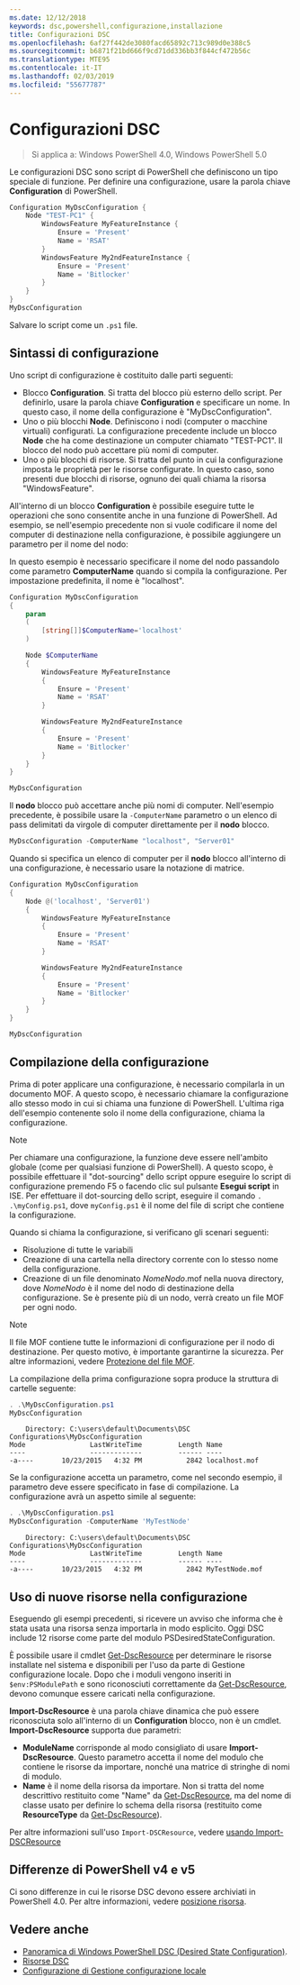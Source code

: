 ```yaml
---
ms.date: 12/12/2018
keywords: dsc,powershell,configurazione,installazione
title: Configurazioni DSC
ms.openlocfilehash: 6af27f442de3080facd65892c713c989d0e388c5
ms.sourcegitcommit: b6871f21bd666f9cd71dd336bb3f844cf472b56c
ms.translationtype: MTE95
ms.contentlocale: it-IT
ms.lasthandoff: 02/03/2019
ms.locfileid: "55677787"
---
```

# <a name="dsc-configurations"></a>Configurazioni DSC

> Si applica a: Windows PowerShell 4.0, Windows PowerShell 5.0

Le configurazioni DSC sono script di PowerShell che definiscono un tipo speciale di funzione.
Per definire una configurazione, usare la parola chiave **Configuration** di PowerShell.

```powershell
Configuration MyDscConfiguration {
    Node "TEST-PC1" {
        WindowsFeature MyFeatureInstance {
            Ensure = 'Present'
            Name = 'RSAT'
        }
        WindowsFeature My2ndFeatureInstance {
            Ensure = 'Present'
            Name = 'Bitlocker'
        }
    }
}
MyDscConfiguration
```

Salvare lo script come un `.ps1` file.

## <a name="configuration-syntax"></a>Sintassi di configurazione

Uno script di configurazione è costituito dalle parti seguenti:

- Blocco **Configuration**. Si tratta del blocco più esterno dello script. Per definirlo, usare la parola chiave **Configuration** e specificare un nome. In questo caso, il nome della configurazione è "MyDscConfiguration".
- Uno o più blocchi **Node**. Definiscono i nodi (computer o macchine virtuali) configurati. La configurazione precedente include un blocco **Node** che ha come destinazione un computer chiamato "TEST-PC1". Il blocco del nodo può accettare più nomi di computer.
- Uno o più blocchi di risorse. Si tratta del punto in cui la configurazione imposta le proprietà per le risorse configurate. In questo caso, sono presenti due blocchi di risorse, ognuno dei quali chiama la risorsa "WindowsFeature".

All'interno di un blocco **Configuration** è possibile eseguire tutte le operazioni che sono consentite anche in una funzione di PowerShell. Ad esempio, se nell'esempio precedente non si vuole codificare il nome del computer di destinazione nella configurazione, è possibile aggiungere un parametro per il nome del nodo:

In questo esempio è necessario specificare il nome del nodo passandolo come parametro **ComputerName** quando si compila la configurazione. Per impostazione predefinita, il nome è "localhost".

```powershell
Configuration MyDscConfiguration
{
    param
    (
        [string[]]$ComputerName='localhost'
    )

    Node $ComputerName
    {
        WindowsFeature MyFeatureInstance
        {
            Ensure = 'Present'
            Name = 'RSAT'
        }

        WindowsFeature My2ndFeatureInstance
        {
            Ensure = 'Present'
            Name = 'Bitlocker'
        }
    }
}

MyDscConfiguration
```

Il **nodo** blocco può accettare anche più nomi di computer. Nell'esempio precedente, è possibile usare la `-ComputerName` parametro o un elenco di pass delimitati da virgole di computer direttamente per il **nodo** blocco.

```powershell
MyDscConfiguration -ComputerName "localhost", "Server01"
```

Quando si specifica un elenco di computer per il **nodo** blocco all'interno di una configurazione, è necessario usare la notazione di matrice.

```powershell
Configuration MyDscConfiguration
{
    Node @('localhost', 'Server01')
    {
        WindowsFeature MyFeatureInstance
        {
            Ensure = 'Present'
            Name = 'RSAT'
        }

        WindowsFeature My2ndFeatureInstance
        {
            Ensure = 'Present'
            Name = 'Bitlocker'
        }
    }
}

MyDscConfiguration
```

## <a name="compiling-the-configuration"></a>Compilazione della configurazione

Prima di poter applicare una configurazione, è necessario compilarla in un documento MOF.
A questo scopo, è necessario chiamare la configurazione allo stesso modo in cui si chiama una funzione di PowerShell.
L'ultima riga dell'esempio contenente solo il nome della configurazione, chiama la configurazione.

> [!NOTE]
> Per chiamare una configurazione, la funzione deve essere nell'ambito globale (come per qualsiasi funzione di PowerShell).
> A questo scopo, è possibile effettuare il "dot-sourcing" dello script oppure eseguire lo script di configurazione premendo F5 o facendo clic sul pulsante **Esegui script** in ISE.
> Per effettuare il dot-sourcing dello script, eseguire il comando `. .\myConfig.ps1`, dove `myConfig.ps1` è il nome del file di script che contiene la configurazione.

Quando si chiama la configurazione, si verificano gli scenari seguenti:

- Risoluzione di tutte le variabili
- Creazione di una cartella nella directory corrente con lo stesso nome della configurazione.
- Creazione di un file denominato _NomeNodo_.mof nella nuova directory, dove _NomeNodo_ è il nome del nodo di destinazione della configurazione.
  Se è presente più di un nodo, verrà creato un file MOF per ogni nodo.

> [!NOTE]
> Il file MOF contiene tutte le informazioni di configurazione per il nodo di destinazione. Per questo motivo, è importante garantirne la sicurezza.
> Per altre informazioni, vedere [Protezione del file MOF](../pull-server/secureMOF.md).

La compilazione della prima configurazione sopra produce la struttura di cartelle seguente:

```powershell
. .\MyDscConfiguration.ps1
MyDscConfiguration
```

```
    Directory: C:\users\default\Documents\DSC Configurations\MyDscConfiguration
Mode                LastWriteTime         Length Name
----                -------------         ------ ----
-a----       10/23/2015   4:32 PM           2842 localhost.mof
```

Se la configurazione accetta un parametro, come nel secondo esempio, il parametro deve essere specificato in fase di compilazione. La configurazione avrà un aspetto simile al seguente:

```powershell
. .\MyDscConfiguration.ps1
MyDscConfiguration -ComputerName 'MyTestNode'
```

```
    Directory: C:\users\default\Documents\DSC Configurations\MyDscConfiguration
Mode                LastWriteTime         Length Name
----                -------------         ------ ----
-a----       10/23/2015   4:32 PM           2842 MyTestNode.mof
```

## <a name="using-new-resources-in-your-configuration"></a>Uso di nuove risorse nella configurazione

Eseguendo gli esempi precedenti, si ricevere un avviso che informa che è stata usata una risorsa senza importarla in modo esplicito.
Oggi DSC include 12 risorse come parte del modulo PSDesiredStateConfiguration.

È possibile usare il cmdlet [Get-DscResource](/powershell/module/PSDesiredStateConfiguration/Get-DscResource) per determinare le risorse installate nel sistema e disponibili per l'uso da parte di Gestione configurazione locale.
Dopo che i moduli vengono inseriti in `$env:PSModulePath` e sono riconosciuti correttamente da [Get-DscResource](/powershell/module/PSDesiredStateConfiguration/Get-DscResource), devono comunque essere caricati nella configurazione.

**Import-DscResource** è una parola chiave dinamica che può essere riconosciuta solo all'interno di un **Configuration** blocco, non è un cmdlet.
**Import-DscResource** supporta due parametri:

- **ModuleName** corrisponde al modo consigliato di usare **Import-DscResource**. Questo parametro accetta il nome del modulo che contiene le risorse da importare, nonché una matrice di stringhe di nomi di modulo.
- **Name** è il nome della risorsa da importare. Non si tratta del nome descrittivo restituito come "Name" da [Get-DscResource](/powershell/module/PSDesiredStateConfiguration/Get-DscResource), ma del nome di classe usato per definire lo schema della risorsa (restituito come **ResourceType** da [Get-DscResource](/powershell/module/PSDesiredStateConfiguration/Get-DscResource)).

Per altre informazioni sull'uso `Import-DSCResource`, vedere [usando Import-DSCResource](import-dscresource.md)

## <a name="powershell-v4-and-v5-differences"></a>Differenze di PowerShell v4 e v5

Ci sono differenze in cui le risorse DSC devono essere archiviati in PowerShell 4.0. Per altre informazioni, vedere [posizione risorsa](import-dscresource.md#resource-location).

## <a name="see-also"></a>Vedere anche

- [Panoramica di Windows PowerShell DSC (Desired State Configuration)](../overview/overview.md).
- [Risorse DSC](../resources/resources.md)
- [Configurazione di Gestione configurazione locale](../managing-nodes/metaConfig.md)
